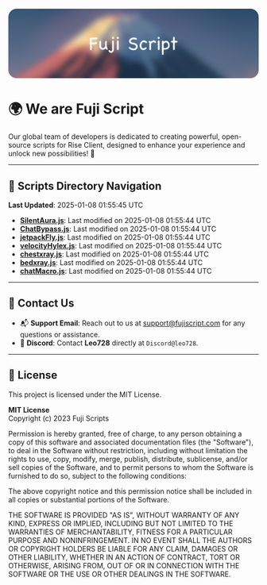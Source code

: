 ![Banner](.github/b.webp)

# 🌍 **We are Fuji Script**

Our global team of developers is dedicated to creating powerful, open-source scripts for Rise Client, designed to enhance your experience and unlock new possibilities! 🌟

---
<!-- SCRIPTS_NAVIGATION_START -->
## 📂 **Scripts Directory Navigation**

**Last Updated**: 2025-01-08 01:55:45 UTC

- **[SilentAura.js](scripts/SilentAura.js)**: Last modified on 2025-01-08 01:55:44 UTC
- **[ChatBypass.js](scripts/ChatBypass.js)**: Last modified on 2025-01-08 01:55:44 UTC
- **[jetpackFly.js](scripts/jetpackFly.js)**: Last modified on 2025-01-08 01:55:44 UTC
- **[velocityHylex.js](scripts/velocityHylex.js)**: Last modified on 2025-01-08 01:55:44 UTC
- **[chestxray.js](scripts/chestxray.js)**: Last modified on 2025-01-08 01:55:44 UTC
- **[bedxray.js](scripts/bedxray.js)**: Last modified on 2025-01-08 01:55:44 UTC
- **[chatMacro.js](scripts/chatMacro.js)**: Last modified on 2025-01-08 01:55:44 UTC

<!-- SCRIPTS_NAVIGATION_END -->

---

## 💬 **Contact Us**  
- 📬 **Support Email**: Reach out to us at [support@fujiscript.com](mailto:support@fujiscript.com) for any questions or assistance.  
- 💬 **Discord**: Contact **Leo728** directly at `Discord@leo728`.

---

## 📜 **License**

This project is licensed under the MIT License.  

**MIT License**  
Copyright (c) 2023 Fuji Scripts  

Permission is hereby granted, free of charge, to any person obtaining a copy of this software and associated documentation files (the "Software"), to deal in the Software without restriction, including without limitation the rights to use, copy, modify, merge, publish, distribute, sublicense, and/or sell copies of the Software, and to permit persons to whom the Software is furnished to do so, subject to the following conditions:  

The above copyright notice and this permission notice shall be included in all copies or substantial portions of the Software.  

THE SOFTWARE IS PROVIDED "AS IS", WITHOUT WARRANTY OF ANY KIND, EXPRESS OR IMPLIED, INCLUDING BUT NOT LIMITED TO THE WARRANTIES OF MERCHANTABILITY, FITNESS FOR A PARTICULAR PURPOSE AND NONINFRINGEMENT. IN NO EVENT SHALL THE AUTHORS OR COPYRIGHT HOLDERS BE LIABLE FOR ANY CLAIM, DAMAGES OR OTHER LIABILITY, WHETHER IN AN ACTION OF CONTRACT, TORT OR OTHERWISE, ARISING FROM, OUT OF OR IN CONNECTION WITH THE SOFTWARE OR THE USE OR OTHER DEALINGS IN THE SOFTWARE.  
